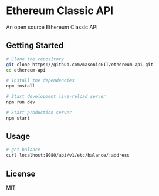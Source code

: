 Ethereum Classic API
==================================

An open source Ethereum Classic API

Getting Started
---------------

```sh
# Clone the repository
git clone https://github.com/masonicGIT/ethereum-api.git
cd ethereum-api

# Install the dependencies
npm install

# Start development live-reload server
npm run dev

# Start production server
npm start
```

Usage
---------------
```sh
# get balance
curl localhost:8080/api/v1/etc/balance/:address
```

License
-------

MIT
